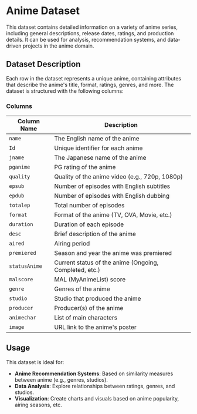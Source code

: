 
# Anime Dataset

This dataset contains detailed information on a variety of anime series, including general descriptions, release dates, ratings, and production details. It can be used for analysis, recommendation systems, and data-driven projects in the anime domain.

## Dataset Description

Each row in the dataset represents a unique anime, containing attributes that describe the anime's title, format, ratings, genres, and more. The dataset is structured with the following columns:

### Columns

| Column Name  | Description                                                |
|--------------|------------------------------------------------------------|
| `name`       | The English name of the anime                              |
| `Id`         | Unique identifier for each anime                           |
| `jname`      | The Japanese name of the anime                             |
| `pganime`    | PG rating of the anime                                     |
| `quality`    | Quality of the anime video (e.g., 720p, 1080p)             |
| `epsub`      | Number of episodes with English subtitles                  |
| `epdub`      | Number of episodes with English dubbing                    |
| `totalep`    | Total number of episodes                                   |
| `format`     | Format of the anime (TV, OVA, Movie, etc.)                 |
| `duration`   | Duration of each episode                                   |
| `desc`       | Brief description of the anime                             |
| `aired`      | Airing period                                              |
| `premiered`  | Season and year the anime was premiered                    |
| `statusAnime`| Current status of the anime (Ongoing, Completed, etc.)     |
| `malscore`   | MAL (MyAnimeList) score                                    |
| `genre`      | Genres of the anime                                        |
| `studio`     | Studio that produced the anime                             |
| `producer`   | Producer(s) of the anime                                   |
| `animechar`  | List of main characters                                    |
| `image`      | URL link to the anime's poster                             |

## Usage

This dataset is ideal for:

- **Anime Recommendation Systems**: Based on similarity measures between anime (e.g., genres, studios).
- **Data Analysis**: Explore relationships between ratings, genres, and studios.
- **Visualization**: Create charts and visuals based on anime popularity, airing seasons, etc.
